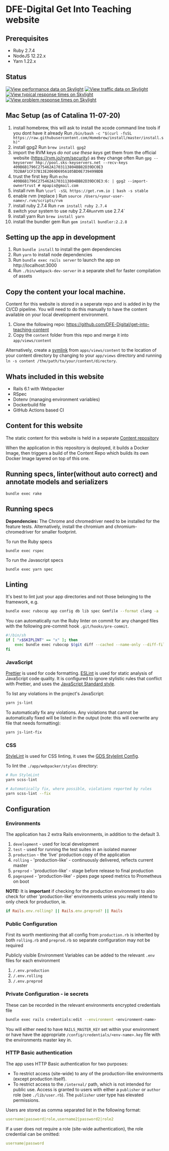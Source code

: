 #  DFE-Digital Get Into Teaching website

## Prerequisites

- Ruby 2.7.4
- NodeJS 12.22.x
- Yarn 1.22.x

## Status

[![View performance data on Skylight](https://badges.skylight.io/status/cCXe4O12iXtO.svg?token=dmQT0j0nuvDKRWL0RSr5ZMr-ARd25yfRzTePxnMsLYU)](https://www.skylight.io/app/applications/cCXe4O12iXtO)
[![View traffic data on Skylight](https://badges.skylight.io/rpm/cCXe4O12iXtO.svg?token=dmQT0j0nuvDKRWL0RSr5ZMr-ARd25yfRzTePxnMsLYU)](https://www.skylight.io/app/applications/cCXe4O12iXtO)
[![View typical response times on Skylight](https://badges.skylight.io/typical/cCXe4O12iXtO.svg?token=dmQT0j0nuvDKRWL0RSr5ZMr-ARd25yfRzTePxnMsLYU)](https://www.skylight.io/app/applications/cCXe4O12iXtO)
[![View problem response times on Skylight](https://badges.skylight.io/problem/cCXe4O12iXtO.svg?token=dmQT0j0nuvDKRWL0RSr5ZMr-ARd25yfRzTePxnMsLYU)](https://www.skylight.io/app/applications/cCXe4O12iXtO)

## Mac Setup (as of Catalina 11-07-20)

1. install homebrew, this will ask to install the xcode command line tools if you dont have it already
Run `/bin/bash -c "$(curl -fsSL https://raw.githubusercontent.com/Homebrew/install/master/install.sh)"`
2. install gpg2
Run `brew install gpg2`
3. import the RVM keys *do not use these keys* get them from the official website (https://rvm.io/rvm/security) as they change often
Run `gpg --keyserver hkp://pool.sks-keyservers.net --recv-keys 409B6B1796C275462A1703113804BB82D39DC0E3 7D2BAF1CF37B13E2069D6956105BD0E739499BDB`
4. trust the first key
Run `echo 409B6B1796C275462A1703113804BB82D39DC0E3:6: | gpg2 --import-ownertrust # mpapis@gmail.com`
5. install rvm
Run `\curl -sSL https://get.rvm.io | bash -s stable`
6. enable rvm (replace <your-user-name>)
Run `source /Users/<your-user-name>/.rvm/scripts/rvm`
7. install ruby 2.7.4
Run `rvm install ruby 2.7.4`
8. switch your system to use ruby 2.7.4`
Run `rvm use 2.7.4`
9. install yarn
Run `brew install yarn`
10. install the bundler gem
Run `gem install bundler:2.2.8`

## Setting up the app in development

1. Run `bundle install` to install the gem dependencies
2. Run `yarn` to install node dependencies
4. Run `bundle exec rails server` to launch the app on http://localhost:3000
5. Run `./bin/webpack-dev-server` in a separate shell for faster compilation of assets

## Copy the content your local machine.
Content for this website is stored in a seperate repo and is added in by the CI/CD pipeline.
You will need to do this manually to have the content available on your local development environment.

1. Clone the following repo: https://github.com/DFE-Digital/get-into-teaching-content
2. Copy the `content` folder from this repo and merge it into `app/views/content`

Alternatively, create a [symlink](https://en.wikipedia.org/wiki/Symbolic_link)
from `apps/views/content` to the location of your content directory by changing
to your `app/views` directory and running `ln -s content
/the/path/to/your/content/directory`.

## Whats included in this website

- Rails 6.1 with Webpacker
- RSpec
- Dotenv (managing environment variables)
- Dockerbuild file
- GitHub Actions based CI

## Content for this website

The static content for this website is held in a separate [Content repository](https://github.com/DFE-Digital/get-into-teaching-content)

When the application in this repository is deployed, it builds a Docker Image,
then triggers a build of the Content Repo which builds its own Docker Image
layered on top of this one.

## Running specs, linter(without auto correct) and annotate models and serializers
```
bundle exec rake
```

## Running specs

**Dependencies:** The Chrome and chromedriver need to be installed for the feature tests.
Alternatively, install the chromium and chromium-chromedriver for smaller footprint.

To run the Ruby specs

```
bundle exec rspec
```

To run the Javascript specs

```
bundle exec yarn spec
```

## Linting

It's best to lint just your app directories and not those belonging to the framework, e.g.

```bash
bundle exec rubocop app config db lib spec Gemfile --format clang -a
```

You can automatically run the Ruby linter on commit for any changed files with
the following pre-commit hook `.git/hooks/pre-commit`.

```bash
#!/bin/sh
if [ "x$SKIPLINT" == "x" ]; then
    exec bundle exec rubocop $(git diff --cached --name-only --diff-filter=ACM | egrep '\.rb|\.feature|\.rake' | grep -v 'db/schema.rb') Gemfile
fi
```

### JavaScript

[Prettier](https://prettier.io/) is used for code formatting. [ESLint](https://eslint.org/) is used for static analysis of JavaScript code quality. It is configured to ignore stylistic rules that conflict with Prettier, and uses the [JavaScript Standard style](https://standardjs.com/).

To list any violations in the project's JavaScript:

```bash
yarn js-lint
```

To automatically fix any violations. Any violations that cannot be automatically fixed will be listed in the output (note: this will overwrite any file that needs formatting):

```bash
yarn js-lint-fix
```

### CSS

[StyleLint](https://stylelint.io/) is used for CSS linting, it uses the [GDS Stylelint Config](https://github.com/alphagov/stylelint-config-gds).

To lint the `./app/webpacker/styles` directory:

```bash
# Run StyleLint
yarn scss-lint

# Automatically fix, where possible, violations reported by rules
yarn scss-lint --fix
```

## Configuration

### Environments

The application has 2 extra Rails environments, in addition to the default 3.

1. `development` - used for local development
2. `test` - used for running the test suites in an isolated manner
3. `production` - the 'live' production copy of the application
4. `rolling` - 'production-like' - continuously delivered, reflects current master
5. `preprod` - 'production-like' - stage before release to final production
6. `pagespeed` - 'production-like' - pipes page speed metrics to Prometheus on boot

**NOTE:** It is **important** if checking for the production environment to also
check for other 'production-like' environments unless you really intend to only
check for production, ie.

```ruby
if Rails.env.rolling? || Rails.env.preprod? || Rails
```

### Public Configuration

First its worth mentioning that all config from `production.rb` is inherited by
both `rolling.rb` and `preprod.rb` so separate configuration may not be required

Publicly visible Environment Variables can be added to the relevant `.env`
files for each environment

1. `/.env.production`
2. `/.env.rolling`
3. `/.env.preprod`

### Private Configuration - ie secrets

These can be recorded in the relevant environments encrypted credentials file

```bash
bundle exec rails credentials:edit --environment <environment-name>
```

You will either need to have `RAILS_MASTER_KEY` set within your environment or
have have the appropriate `/config/credentials/<env-name>.key` file with the
environments master key in.

### HTTP Basic authentication

The app uses HTTP Basic authentication for two purposes:
- To restrict access (site-wide) to any of the production-like environments (except production itself). 
- To restrict access to the `/internal/` path, which is not intended for public use. Access is granted to users with either a `publisher` or `author` role (see `./lib/user.rb`). The `publisher` user type has elevated permissions.

Users are stored as comma separated list in the following format:

```yaml
username|password|role,username2|password2|role2
```

If a user does not require a role (site-wide authentication), the role credential can be omitted:

```yaml
username|password
```
